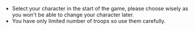 * Select your character in the start of the game, please choose wisely as you won't be able to change your character later.
* You have only limited number of troops so use them carefully.
